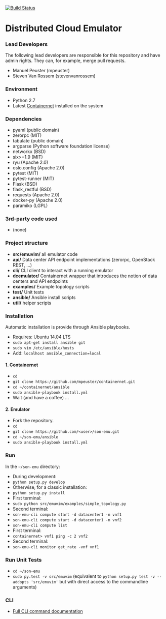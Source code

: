 [![Build Status](http://jenkins.sonata-nfv.eu/buildStatus/icon?job=son-emu)](http://jenkins.sonata-nfv.eu/job/son-emu)

# Distributed Cloud Emulator

### Lead Developers
The following lead developers are responsible for this repository and have admin rights. They can, for example, merge pull requests.

* Manuel Peuster (mpeuster)
* Steven Van Rossem (stevenvanrossem)

### Environment
* Python 2.7
* Latest [Containernet](https://github.com/mpeuster/containernet) installed on the system

### Dependencies
* pyaml (public domain)
* zerorpc (MIT)
* tabulate (public domain)
* argparse (Python software foundation license)
* networkx (BSD)
* six>=1.9 (MIT)
* ryu (Apache 2.0)
* oslo.config (Apache 2.0)
* pytest (MIT)
* pytest-runner (MIT)
* Flask (BSD)
* flask_restful (BSD)
* requests  (Apache 2.0)
* docker-py (Apache 2.0)
* paramiko (LGPL)

### 3rd-party code used
* (none)


### Project structure

* **src/emuvim/** all emulator code 
 * **api/** Data center API endpoint implementations (zerorpc, OpenStack REST, ...)
 * **cli/** CLI client to interact with a running emulator
 * **dcemulator/** Containernet wrapper that introduces the notion of data centers and API endpoints
 * **examples/** Example topology scripts
 * **test/** Unit tests
* **ansible/** Ansible install scripts
* **util/** helper scripts

### Installation
Automatic installation is provide through Ansible playbooks.

* Requires: Ubuntu 14.04 LTS
* `sudo apt-get install ansible git`
* `sudo vim /etc/ansible/hosts`
* Add: `localhost ansible_connection=local`

#### 1. Containernet
* `cd`
* `git clone https://github.com/mpeuster/containernet.git`
* `cd ~/containernet/ansible`
* `sudo ansible-playbook install.yml`
* Wait (and have a coffee) ...

#### 2. Emulator
* Fork the repository.
* `cd`
* `git clone https://github.com/<user>/son-emu.git`
* `cd ~/son-emu/ansible`
* `sudo ansible-playbook install.yml`


### Run

In the `~/son-emu` directory:

* During development:
 * `python setup.py develop`
* Otherwise, for a classic installation:
 * `python setup.py install`
* First terminal:
 * `sudo python src/emuvim/examples/simple_topology.py 
`
* Second terminal:
 * `son-emu-cli compute start -d datacenter1 -n vnf1`
 * `son-emu-cli compute start -d datacenter1 -n vnf2`
 * `son-emu-cli compute list`
* First terminal:
 * `containernet> vnf1 ping -c 2 vnf2`
* Second terminal:
 *  `son-emu-cli monitor get_rate -vnf vnf1`

### Run Unit Tests
* `cd ~/son-emu`
* `sudo py.test -v src/emuvim` (equivalent to `python setup.py test -v --addopts 'src/emuvim'` but with direct access to the commandline arguments)

### CLI
* [Full CLI command documentation](https://github.com/sonata-nfv/son-emu/wiki/CLI-Command-Overview)

